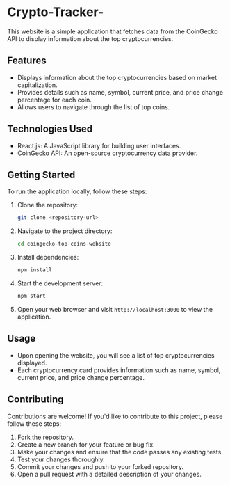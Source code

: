 # Crypto-Tracker-

This website is a simple application that fetches data from the CoinGecko API to display information about the top cryptocurrencies.

## Features

- Displays information about the top cryptocurrencies based on market capitalization.
- Provides details such as name, symbol, current price, and price change percentage for each coin.
- Allows users to navigate through the list of top coins.

## Technologies Used

- React.js: A JavaScript library for building user interfaces.
- CoinGecko API: An open-source cryptocurrency data provider.

## Getting Started

To run the application locally, follow these steps:

1. Clone the repository:

   ```bash
   git clone <repository-url>
   ```

2. Navigate to the project directory:

   ```bash
   cd coingecko-top-coins-website
   ```

3. Install dependencies:

   ```bash
   npm install
   ```

4. Start the development server:

   ```bash
   npm start
   ```

5. Open your web browser and visit `http://localhost:3000` to view the application.

## Usage

- Upon opening the website, you will see a list of top cryptocurrencies displayed.
- Each cryptocurrency card provides information such as name, symbol, current price, and price change percentage.


## Contributing

Contributions are welcome! If you'd like to contribute to this project, please follow these steps:

1. Fork the repository.
2. Create a new branch for your feature or bug fix.
3. Make your changes and ensure that the code passes any existing tests.
4. Test your changes thoroughly.
5. Commit your changes and push to your forked repository.
6. Open a pull request with a detailed description of your changes.

